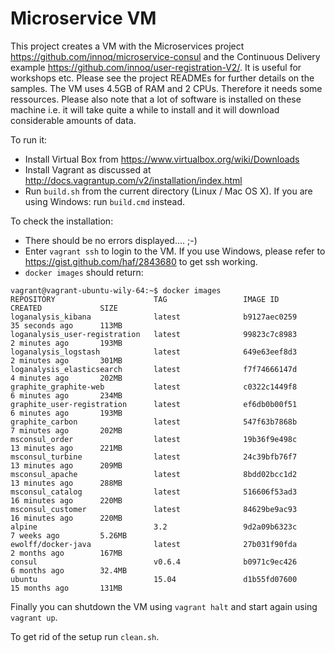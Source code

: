 Microservice VM
==============

This project creates a VM with the Microservices project https://github.com/innoq/microservice-consul and the
Continuous Delivery example https://github.com/innoq/user-registration-V2/. It is useful for workshops etc. 
Please see the project READMEs for further details on the samples.
The VM uses 4.5GB of RAM and 2 CPUs. Therefore it needs some ressources. Please
also note that a lot of software is installed on these machine i.e. it
will take quite a while to install and it will download considerable
amounts of data.

To run it:

- Install Virtual Box from https://www.virtualbox.org/wiki/Downloads
- Install Vagrant as discussed at
http://docs.vagrantup.com/v2/installation/index.html
- Run `build.sh` from the current directory (Linux / Mac OS X). If you
  are using Windows: run `build.cmd` instead.

To check the installation:

- There should be no errors displayed.... ;-)
- Enter `vagrant ssh` to login to the VM. If you use Windows, please
  refer to https://gist.github.com/haf/2843680 to get ssh working.
- `docker images` should return:
```
vagrant@vagrant-ubuntu-wily-64:~$ docker images
REPOSITORY                      TAG                 IMAGE ID            CREATED             SIZE
loganalysis_kibana              latest              b9127aec0259        35 seconds ago      113MB
loganalysis_user-registration   latest              99823c7c8983        2 minutes ago       193MB
loganalysis_logstash            latest              649e63eef8d3        2 minutes ago       301MB
loganalysis_elasticsearch       latest              f7f74666147d        4 minutes ago       202MB
graphite_graphite-web           latest              c0322c1449f8        6 minutes ago       234MB
graphite_user-registration      latest              ef6db0b00f51        6 minutes ago       193MB
graphite_carbon                 latest              547f63b7868b        7 minutes ago       202MB
msconsul_order                  latest              19b36f9e498c        13 minutes ago      221MB
msconsul_turbine                latest              24c39bfb76f7        13 minutes ago      209MB
msconsul_apache                 latest              8bdd02bcc1d2        13 minutes ago      288MB
msconsul_catalog                latest              516606f53ad3        16 minutes ago      220MB
msconsul_customer               latest              84629be9ac93        16 minutes ago      220MB
alpine                          3.2                 9d2a09b6323c        7 weeks ago         5.26MB
ewolff/docker-java              latest              27b031f90fda        2 months ago        167MB
consul                          v0.6.4              b0971c9ec426        6 months ago        32.4MB
ubuntu                          15.04               d1b55fd07600        15 months ago       131MB

```

Finally you can shutdown the VM using `vagrant halt` and start again
using `vagrant up`.

To get rid of the setup run `clean.sh`.